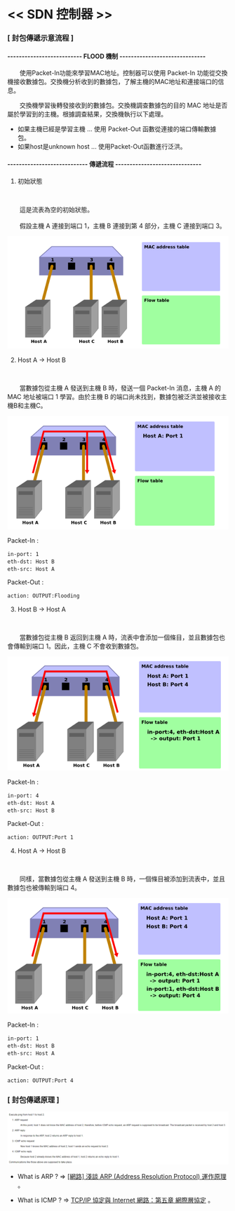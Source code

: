 # << SDN 控制器 >>

### [ 封包傳遞示意流程 ]

#### -------------------------- FLOOD 機制 ------------------------------

<p>
    &emsp;&emsp;使用Packet-In功能來學習MAC地址。控制器可以使用 Packet-In 功能從交換機接收數據包。交換機分析收到的數據包，了解主機的MAC地址和連接端口的信息。
</p></>
<p>
    &emsp;&emsp;交換機學習後轉發接收到的數據包。交換機調查數據包的目的 MAC 地址是否屬於學習到的主機。根據調查結果，交換機執行以下處理。
</p>
    
- 如果主機已經是學習主機 ... 使用 Packet-Out 函數從連接的端口傳輸數據包。
- 如果host是unknown host ... 使用Packet-Out函數進行泛洪。

#### ---------------------------- 傳遞流程 ------------------------------

1. 初始狀態
<br/>
    <p>
        &emsp;&emsp;這是流表為空的初始狀態。<br/><br/>
        &emsp;&emsp;假設主機 A 連接到端口 1，主機 B 連接到第 4 部分，主機 C 連接到端口 3。
    </p>

![](../image/flood_step_1.png)

2. Host A -> Host B
<br/>
    <p>
        &emsp;&emsp;當數據包從主機 A 發送到主機 B 時，發送一個 Packet-In 消息，主機 A 的 MAC 地址被端口 1 學習。由於主機 B 的端口尚未找到，數據包被泛洪並被接收主機B和主機C。
    </p>

![](../image/flood_step_2.png)

Packet-In :

```bash
in-port: 1
eth-dst: Host B
eth-src: Host A
```

Packet-Out :

```bash
action: OUTPUT:Flooding
```

3. Host B -> Host A
<br/>
    <p>
        &emsp;&emsp;當數據包從主機 B 返回到主機 A 時，流表中會添加一個條目，並且數據包也會傳輸到端口 1。因此，主機 C 不會收到數據包。
    </p>

![](../image/flood_step_3.png)

Packet-In :

```bash
in-port: 4
eth-dst: Host A
eth-src: Host B
```

Packet-Out :

```bash
action: OUTPUT:Port 1
```

4. Host A -> Host B
<br/>
    <p>
        &emsp;&emsp;同樣，當數據包從主機 A 發送到主機 B 時，一個條目被添加到流表中，並且數據包也被傳輸到端口 4。
    </p>

![](../image/flood_step_4.png)

Packet-In :

```bash
in-port: 1
eth-dst: Host B
eth-src: Host A
```

Packet-Out :

```bash
action: OUTPUT:Port 4
```

### [ 封包傳遞原理 ]

![](../image/packet%20flood%20algorithm.png)

- What is ARP ?
    =>  [[網路] 淺談 ARP (Address Resolution Protocol) 運作原理](https://blog.downager.com/2013/07/03/%E7%B6%B2%E8%B7%AF-%E6%B7%BA%E8%AB%87-ARP-Address-Resolution-Protocol-%E9%81%8B%E4%BD%9C%E5%8E%9F%E7%90%86/) 。

- What is ICMP ?
    => [TCP/IP 協定與 Internet 網路：第五章 網際層協定](http://www.tsnien.idv.tw/Internet_WebBook/chap5/5-4%20ICMP%20%E9%80%9A%E8%A8%8A%E5%8D%94%E5%AE%9A.html) 。

